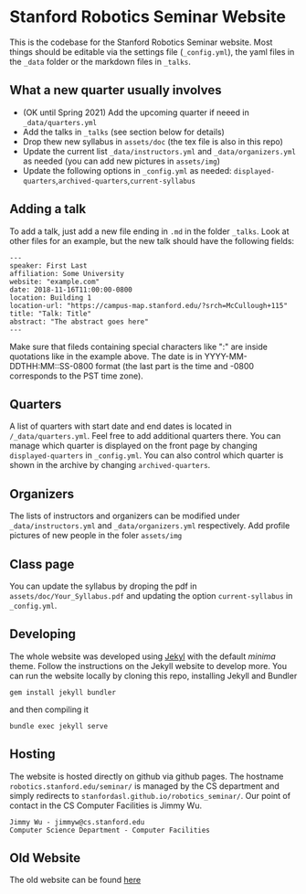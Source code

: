 # Stanford Robotics Seminar Website

This is the codebase for the Stanford Robotics Seminar website. Most things should be editable via the settings file (`_config.yml`), the yaml files in the `_data` folder or the markdown files in `_talks`.

## What a new quarter usually involves
- (OK until Spring 2021) Add the upcoming quarter if neeed in `_data/quarters.yml`
- Add the talks in `_talks` (see section below for details)
- Drop thew new syllabus in `assets/doc` (the tex file is also in this repo)
- Update the current list `_data/instructors.yml` and `_data/organizers.yml` as needed (you can add new pictures in `assets/img`)
- Update the following options in `_config.yml` as needed: `displayed-quarters`,`archived-quarters`,`current-syllabus`

## Adding a talk
To add a talk, just add a new file ending in `.md` in the folder `_talks`. Look at other files for an example, but the new talk should have the following fields:

    ---
    speaker: First Last
    affiliation: Some University
    website: "example.com"
    date: 2018-11-16T11:00:00-0800
    location: Building 1
    location-url: "https://campus-map.stanford.edu/?srch=McCullough+115"
    title: "Talk: Title"
    abstract: "The abstract goes here"
    ---

Make sure that fileds containing special characters like ":" are inside quotations like in the example above. The date is in YYYY-MM-DDTHH:MM::SS-0800 format (the last part is the time and -0800 corresponds to the PST time zone).

## Quarters
A list of quarters with start date and end dates is located in `/_data/quarters.yml`. Feel free to add additional quarters there. You can manage which quarter is displayed on the front page by changing `displayed-quarters` in `_config.yml`. You can also control which quarter is shown in the archive by changing `archived-quarters`.

## Organizers
The lists of instructors and organizers can be modified under `_data/instructors.yml` and `_data/organizers.yml` respectively. Add profile pictures of new people in the foler `assets/img`

## Class page
You can update the syllabus by droping the pdf in `assets/doc/Your_Syllabus.pdf` and updating the option `current-syllabus` in `_config.yml`.

## Developing
The whole website was developed using [Jekyl](https://jekyllrb.com/) with the default *minima* theme. Follow the instructions on the Jekyll website to develop more. You can run the website locally by cloning this repo, installing Jekyll and Bundler

    gem install jekyll bundler

and then compiling it

    bundle exec jekyll serve

## Hosting
The website is hosted directly on github via github pages. The hostname `robotics.stanford.edu/seminar/` is managed by the CS department and simply redirects to `stanfordasl.github.io/robotics_seminar/`. Our point of contact in the CS Computer Facilities is Jimmy Wu.

    Jimmy Wu - jimmyw@cs.stanford.edu
    Computer Science Department - Computer Facilities

## Old Website
The old website can be found [here](https://github.com/StanfordASL/robotics_seminar_archive)
